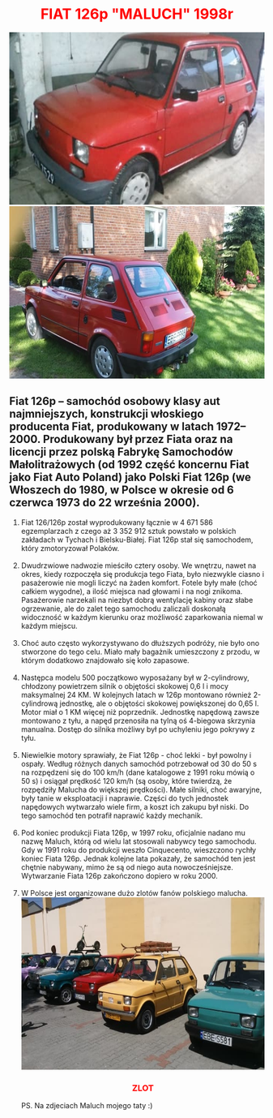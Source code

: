 <!DOCTYPE>
<html>
</head>
<body>
<center>
<span style="color: red"><h1>FIAT 126p "MALUCH" 1998r</h1></span>
</center>

<img src="2.jpg" height="340" width="510">
<style="float: right">
<img src="3.jpg" height="340" width="510">
</  style>
</br>

<b><h2>Fiat 126p – samochód osobowy klasy aut najmniejszych, konstrukcji włoskiego producenta Fiat, produkowany w latach 1972–2000. Produkowany był przez Fiata oraz na licencji przez polską Fabrykę Samochodów Małolitrażowych (od 1992 część koncernu Fiat jako Fiat Auto Poland) jako Polski Fiat 126p (we Włoszech do 1980, w Polsce w okresie od 6 czerwca 1973 do 22 września 2000).</h2></b>



<ol type="1">
<li>Fiat 126/126p został wyprodukowany łącznie w 4 671 586 egzemplarzach z czego aż 3 352 912 sztuk powstało w polskich zakładach w Tychach i Bielsku-Białej. Fiat 126p stał się samochodem, który zmotoryzował Polaków.</li> 
<br>
</ul>
<li>Dwudrzwiowe nadwozie mieściło cztery osoby. We wnętrzu, nawet na okres, kiedy rozpoczęła się produkcja tego Fiata, było niezwykle ciasno i pasażerowie nie mogli liczyć na żaden komfort. Fotele były małe (choć całkiem wygodne), a ilość miejsca nad głowami i na nogi znikoma. Pasażerowie narzekali na niezbyt dobrą wentylację kabiny oraz słabe ogrzewanie, ale do zalet tego samochodu zaliczali doskonałą widoczność w każdym kierunku oraz możliwość zaparkowania niemal w każdym miejscu.</li>
<br>
<li>Choć auto często wykorzystywano do dłuższych podróży, nie było ono stworzone do tego celu. Miało mały bagażnik umieszczony z przodu, w którym dodatkowo znajdowało się koło zapasowe.</li>
<br>
<li>Następca modelu 500 początkowo wyposażany był w 2-cylindrowy, chłodzony powietrzem silnik o objętości skokowej 0,6 l i mocy maksymalnej 24 KM. W kolejnych latach w 126p montowano również 2-cylindrową jednostkę, ale o objętości skokowej powiększonej do 0,65 l. Motor miał o 1 KM więcej niż poprzednik. Jednostkę napędową zawsze montowano z tyłu, a napęd przenosiła na tylną oś 4-biegowa skrzynia manualna. Dostęp do silnika możliwy był po uchyleniu jego pokrywy z tyłu.</li>
<br>
	
</li>
<li>Niewielkie motory sprawiały, że Fiat 126p - choć lekki - był powolny i ospały. Według różnych danych samochód potrzebował od 30 do 50 s na rozpędzeni się do 100 km/h (dane katalogowe z 1991 roku mówią o 50 s) i osiągał prędkość 120 km/h (są osoby, które twierdzą, że rozpędziły Malucha do większej prędkości). Małe silniki, choć awaryjne, były tanie w eksploatacji i naprawie. Części do tych jednostek napędowych wytwarzało wiele firm, a koszt ich zakupu był niski. Do tego samochód ten potrafił naprawić każdy mechanik.
</li>
<br>
<li>Pod koniec produkcji Fiata 126p, w 1997 roku, oficjalnie nadano mu nazwę Maluch, którą od wielu lat stosowali nabywcy tego samochodu. Gdy w 1991 roku do produkcji weszło Cinquecento, wieszczono rychły koniec Fiata 126p. Jednak kolejne lata pokazały, że samochód ten jest chętnie nabywany, mimo że są od niego auta nowocześniejsze. Wytwarzanie Fiata 126p zakończono dopiero w roku 2000.</li>
<br> 
	
<li>W Polsce jest organizowane dużo zlotów fanów polskiego malucha.</li>
	
	
<center>
<img src="1.jpg" height="340" width="510" />
<span style="color: red"><h3>ZLOT</h3></span>
</center>
	
	
	
PS. Na zdjeciach Maluch mojego taty :)
	
</ol>
</ol>

</center>
</body>
</html>
	

	

